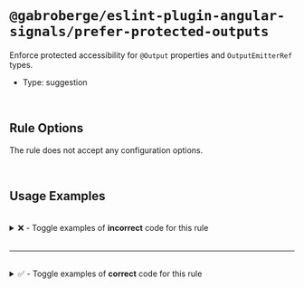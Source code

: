 # `@gabroberge/eslint-plugin-angular-signals/prefer-protected-outputs`

Enforce protected accessibility for `@Output` properties and `OutputEmitterRef` types.

- Type: suggestion

<br>

## Rule Options

The rule does not accept any configuration options.

<br>

## Usage Examples

<br>

<details>
<summary>❌ - Toggle examples of <strong>incorrect</strong> code for this rule</summary>

<br>

#### Default Config

```json
{
  "rules": {
    "@gabroberge/eslint-plugin-angular-signals/prefer-protected-outputs": ["error"]
  }
}
```

#### ❌ Invalid Code

```typescript
public outputEvent = output();
private outputEvent = output();
readonly outputEvent = output();
```

</details>

<br>

---

<br>

<details>
<summary>✅  - Toggle examples of <strong>correct</strong> code for this rule</summary>

<br>

#### Default Config

```json
{
  "rules": {
    "@gabroberge/eslint-plugin-angular-signals/prefer-protected-outputs": ["error"]
  }
}
```

#### ✅ Valid Code

```typescript
protected outputEvent = output();
protected readonly outputEvent = output();
```

</details>

<br>
